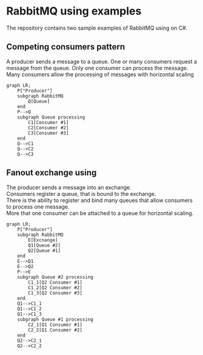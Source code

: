 # RabbitMQ using examples

The repository contains two sample examples of RabbitMQ using on C#.

## Competing consumers pattern
A producer sends a message to a queue.
One or many consumers request a message from the queue. Only one consumer can process the message. Many consumers allow the processing of messages with horizontal scaling
```mermaid
graph LR;
    P["Producer"]
    subgraph RabbitMQ
        Q[Queue]
    end
    P-->Q
    subgraph Queue processing
        C1[Consumer #1]
        C2[Consumer #2]
        C3[Consumer #3]
    end
    Q-->C1
    Q-->C2
    Q-->C3
```

## Fanout exchange using
The producer sends a message into an exchange.  
Consumers register a queue, that is bound to the exchange.  
There is the ability to register and bind many queues that allow consumers to process one message.  
More that one consumer can be attached to a queue for horizontal scaling.
```mermaid
graph LR;
    P["Producer"]
    subgraph RabbitMQ
        E[Excnange]
        Q1[Queue #2]
        Q2[Queue #1]
    end
    E-->Q1
    E-->Q2
    P-->E
    subgraph Queue #2 processing
        C1_1[Q2 Consumer #1]
        C1_2[Q2 Consumer #2]
        C1_3[Q2 Consumer #3]
    end
    Q1-->C1_1
    Q1-->C1_2
    Q1-->C1_3
    subgraph Queue #1 processing
        C2_1[Q1 Consumer #1]
        C2_2[Q1 Consumer #2]
    end
    Q2-->C2_1
    Q2-->C2_2
```
